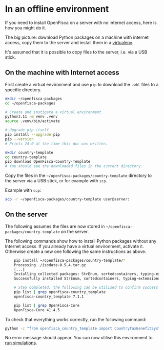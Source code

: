 # In an offline environment

If you need to install OpenFisca on a server with no internet access, here is how you might do it.

The big picture: download Python packages on a machine with internet access, copy them to the server and install them in a [virtualenv](https://virtualenv.pypa.io/en/stable/).

It's assumed that it is possible to copy files to the server, i.e. via a USB stick.

## On the machine with Internet access

First create a virtual environment and use `pip` to download the `.whl` files to a specific directory.

```sh
mkdir ~/openfisca-packages
cd ~/openfisca-packages

# Create and instigate a virtual environment
python3.11 -m venv .venv
source .venv/bin/activate

# Upgrade pip itself
pip install --upgrade pip
pip --version
# Prints 24.0 at the time this doc was written.

mkdir country-template
cd country-template
pip download OpenFisca-Country-Template
# You should see the downloaded files in the current directory.
```

Copy the files in the `~/openfisca-packages/country-template` directory to the server via a USB stick, or for example with `scp`.

Example with `scp`:

```sh
scp -r ~/openfisca-packages/country-template user@server:
```

## On the server

The following assumes the files are now stored in `~/openfisca-packages/country-template` on the server.

The following commands show how to install Python packages without any Internet access.
If you already have a virtual environment, activate it. Otherwise create a new one following the same instructions as above.

```sh
    pip install ~/openfisca-packages/country-template/*
    Processing ./isodate-0.5.4.tar.gz
    [...]
    Installing collected packages: StrEnum, sortedcontainers, typing-extensions... openfisca-country-template
    Successfully installed StrEnum, sortedcontainers, typing-extensions... openfisca-country-template

    # Step completed, the following can be utilised to confirm success and versions of the packages installed.
    pip list | grep openfisca-country_template
    openfisca-country_template 7.1.1

    pip list | grep OpenFisca-Core
    OpenFisca-Core 41.4.5
```

To check that everything works correctly, run the following command:

```sh
python -c "from openfisca_country_template import CountryTaxBenefitSystem; CountryTaxBenefitSystem()"
```

No error message should appear. You can now utilise this environment to [run simulations](../simulate/run-simulation.md).